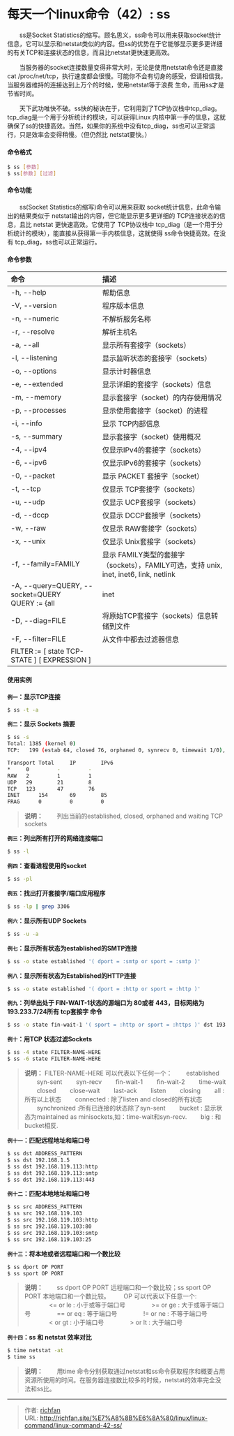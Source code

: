 # 每天一个linux命令（42）: ss

　　ss是Socket Statistics的缩写。顾名思义，ss命令可以用来获取socket统计信息，它可以显示和netstat类似的内容。但ss的优势在于它能够显示更多更详细的有关TCP和连接状态的信息，而且比netstat更快速更高效。
<!--more -->
　　当服务器的socket连接数量变得非常大时，无论是使用netstat命令还是直接cat /proc/net/tcp，执行速度都会很慢。可能你不会有切身的感受，但请相信我，当服务器维持的连接达到上万个的时候，使用netstat等于浪费 生命，而用ss才是节省时间。

　　天下武功唯快不破。ss快的秘诀在于，它利用到了TCP协议栈中tcp_diag。tcp_diag是一个用于分析统计的模块，可以获得Linux 内核中第一手的信息，这就确保了ss的快捷高效。当然，如果你的系统中没有tcp_diag，ss也可以正常运行，只是效率会变得稍慢。（但仍然比 netstat要快。）
#### 命令格式
```bash
$ ss [参数]
$ ss[参数] [过滤]
```
#### 命令功能
　　ss(Socket Statistics的缩写)命令可以用来获取 socket统计信息，此命令输出的结果类似于 netstat输出的内容，但它能显示更多更详细的 TCP连接状态的信息，且比 netstat 更快速高效。它使用了 TCP协议栈中 tcp_diag（是一个用于分析统计的模块），能直接从获得第一手内核信息，这就使得 ss命令快捷高效。在没有 tcp_diag，ss也可以正常运行。
#### 命令参数
| 命令 | 描述     |
| :------------- | :------------- |
| -h, --help | 帮助信息 |
| -V, --version | 程序版本信息 |
| -n, --numeric | 不解析服务名称 |
| -r, --resolve | 解析主机名 |
| -a, --all | 显示所有套接字（sockets） |
| -l, --listening | 显示监听状态的套接字（sockets） |
| -o, --options | 显示计时器信息 |
| -e, --extended | 显示详细的套接字（sockets）信息 |
| -m, --memory | 显示套接字（socket）的内存使用情况 |
| -p, --processes | 显示使用套接字（socket）的进程 |
| -i, --info | 显示 TCP内部信息 |
| -s, --summary | 显示套接字（socket）使用概况 |
| -4, --ipv4 | 仅显示IPv4的套接字（sockets） |
| -6, --ipv6 | 仅显示IPv6的套接字（sockets） |
| -0, --packet | 显示 PACKET 套接字（socket） |
| -t, --tcp | 仅显示 TCP套接字（sockets） |
| -u, --udp | 仅显示 UCP套接字（sockets） |
| -d, --dccp | 仅显示 DCCP套接字（sockets） |
| -w, --raw | 仅显示 RAW套接字（sockets） |
| -x, --unix | 仅显示 Unix套接字（sockets） |
| -f, --family=FAMILY | 显示 FAMILY类型的套接字（sockets），FAMILY可选，支持  unix, inet, inet6, link, netlink |
| -A, --query=QUERY, --socket=QUERY<br/>QUERY := {all|inet|tcp|udp|raw|unix|packet|netlink}[,QUERY] |  |
| -D, --diag=FILE | 将原始TCP套接字（sockets）信息转储到文件 |
| -F, --filter=FILE | 从文件中都去过滤器信息 |
| FILTER := [ state TCP-STATE ] [ EXPRESSION ] |  |

#### 使用实例
**`例一`：显示TCP连接**
```bash
$ ss -t -a
```
**`例二`：显示 Sockets 摘要**
```bash
$ ss -s
Total: 1385 (kernel 0)
TCP:   199 (estab 64, closed 76, orphaned 0, synrecv 0, timewait 1/0), ports 0

Transport Total     IP        IPv6
*	  0         -         -        
RAW	  2         1         1        
UDP	  29        21        8        
TCP	  123       47        76       
INET	  154       69        85       
FRAG	  0         0         0  
```
>**说明：**
　　列出当前的established, closed, orphaned and waiting TCP sockets

**`例三`：列出所有打开的网络连接端口**
```bash
$ ss -l
```
**`例四`：查看进程使用的socket**
```bash
$ ss -pl
```
**`例五`：找出打开套接字/端口应用程序**
```bash
$ ss -lp | grep 3306
```
**`例六`：显示所有UDP Sockets**
```bash
$ ss -u -a
```
**`例七`：显示所有状态为established的SMTP连接**
```bash
$ ss -o state established '( dport = :smtp or sport = :smtp )'
```
**`例八`：显示所有状态为Established的HTTP连接**
```bash
$ ss -o state established '( dport = :http or sport = :http )'
```
**`例九`：列举出处于 FIN-WAIT-1状态的源端口为 80或者 443，目标网络为 193.233.7/24所有 tcp套接字
命令**
```bash
$ ss -o state fin-wait-1 '( sport = :http or sport = :https )' dst 193.233.7/24
```
**`例十`：用TCP 状态过滤Sockets**
```bash
$ ss -4 state FILTER-NAME-HERE
$ ss -6 state FILTER-NAME-HERE
```
>**说明：**
FILTER-NAME-HERE 可以代表以下任何一个：
　　established
　　syn-sent
　　syn-recv
　　fin-wait-1
　　fin-wait-2
　　time-wait
　　closed
　　close-wait
　　last-ack
　　listen
　　closing
　　all : 所有以上状态
　　connected : 除了listen and closed的所有状态
　　synchronized :所有已连接的状态除了syn-sent
　　bucket : 显示状态为maintained as minisockets,如：time-wait和syn-recv.
　　big : 和bucket相反.

**`例十一`：匹配远程地址和端口号**
```bash
$ ss dst ADDRESS_PATTERN
$ ss dst 192.168.1.5
$ ss dst 192.168.119.113:http
$ ss dst 192.168.119.113:smtp
$ ss dst 192.168.119.113:443
```
**`例十二`：匹配本地地址和端口号**
```bash
$ ss src ADDRESS_PATTERN
$ ss src 192.168.119.103
$ ss src 192.168.119.103:http
$ ss src 192.168.119.103:80
$ ss src 192.168.119.103:smtp
$ ss src 192.168.119.103:25
```
**`例十三`：将本地或者远程端口和一个数比较**
```bash
$ ss dport OP PORT
$ ss sport OP PORT
```
>**说明：**
　　ss dport OP PORT 远程端口和一个数比较；ss sport OP PORT 本地端口和一个数比较。
　　OP 可以代表以下任意一个:
　　　　<= or le : 小于或等于端口号
　　　　>= or ge : 大于或等于端口号
　　　　== or eq : 等于端口号
　　　　!= or ne : 不等于端口号
　　　　< or gt : 小于端口号
　　　　> or lt : 大于端口号

**`例十四`：ss 和 netstat 效率对比**
```bash
$ time netstat -at
$ time ss
```
>**说明：**
　　用time 命令分别获取通过netstat和ss命令获取程序和概要占用资源所使用的时间。在服务器连接数比较多的时候，netstat的效率完全没法和ss比。


---

> 作者: [richfan](https://richfan.site/)  
> URL: http://richfan.site/%E7%A8%8B%E6%8A%80/linux/linux-command/linux-command-42-ss/  


